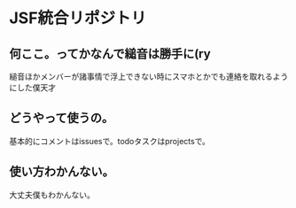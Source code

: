 # JSF統合リポジトリ
## 何ここ。ってかなんで縋音は勝手に(ry
縋音ほかメンバーが諸事情で浮上できない時にスマホとかでも連絡を取れるようにした僕天才

## どうやって使うの。
基本的にコメントはissuesで。todoタスクはprojectsで。

## 使い方わかんない。
大丈夫僕もわかんない。
